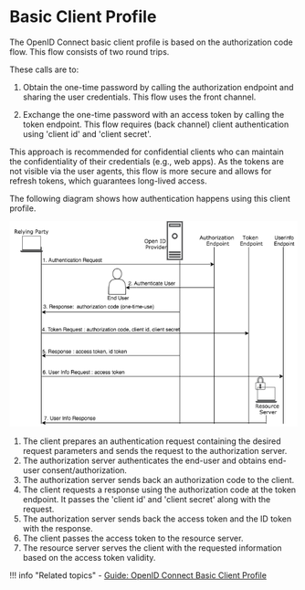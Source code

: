 # Basic Client Profile

The OpenID Connect basic client profile is based on the authorization code flow. This flow consists of two round trips. 

These calls are to:

1. Obtain the one-time password by calling the authorization endpoint and sharing the user credentials. This flow uses the front channel<!--[front channel](insertlink)-->. 

2. Exchange the one-time password with an access token<!--[access token](insertlink)--> by calling the token endpoint. This flow requires (back channel)
client authentication using 'client id' and 'client secret'. 

This approach is recommended for confidential clients<!--[confidential clients](insertlink)--> 
who can maintain the confidentiality of their credentials (e.g., web apps). As the tokens are not visible via the user 
agents, this flow is more secure and allows for refresh tokens<!--[refresh tokens](insertlink)-->, which guarantees long-lived access.

The following diagram shows how authentication happens using this client profile.

![basic client profile](../../../assets/img/concepts/basic-oidc-profile.png)


1. The client prepares an authentication request containing the desired request parameters and sends the 
request to the authorization server.
2. The authorization server authenticates the end-user and obtains end-user consent/authorization.
3. The authorization server sends back an authorization code to the client.
4. The client requests a response using the authorization code at the token endpoint. It passes the 'client id' and 
'client secret' along with the request.
5. The authorization server sends back the access token and the ID token with the response.
6. The client passes the access token to the resource server.
7. The resource server serves the client with the requested information based on the access token validity. 

!!! info "Related topics"
    - [Guide: OpenID Connect Basic Client Profile](../../../../guides/access-delegation/oidc-basic-client-profile/)
